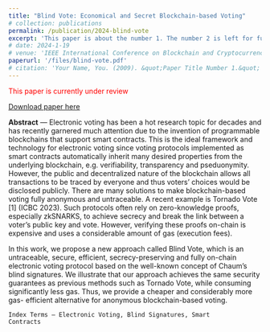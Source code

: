 ```yaml
---
title: "Blind Vote: Economical and Secret Blockchain-based Voting"
# collection: publications
permalink: /publication/2024-blind-vote
excerpt: 'This paper is about the number 1. The number 2 is left for future work.'
# date: 2024-1-19
# venue: 'IEEE International Conference on Blockchain and Cryptocurrency, ICBC 2024'
paperurl: '/files/blind-vote.pdf'
# citation: 'Your Name, You. (2009). &quot;Paper Title Number 1.&quot; <i>Journal 1</i>. 1(1).'
---
```

<span style="color: red;">This paper is currently under review</span>

<a target="_blank" href="/files/blind-vote.pdf">Download paper here</a>

**Abstract** — Electronic voting has been a hot research topic for decades and has recently garnered much attention due to the invention of programmable blockchains that support smart contracts. This is the ideal framework and technology for electronic voting since voting protocols implemented as smart contracts automatically inherit many desired properties from the underlying blockchain, e.g. verifiability, transparency and pseduonymity. However, the public and decentralized nature of the blockchain allows all transactions to be traced by everyone and thus voters’ choices would be disclosed publicly. There are many solutions to make blockchain-based voting fully anonymous and untraceable. A recent example is Tornado Vote [1] (ICBC 2023). Such protocols often rely on zero-knowledge proofs, especially zkSNARKS, to achieve secrecy and break the link between a voter’s public key and vote. However, verifying these proofs on-chain is expensive and uses a considerable amount of gas (execution fees).

In this work, we propose a new approach called Blind Vote, which is an untraceable, secure, efficient, secrecy-preserving and fully on-chain electronic voting protocol based on the well-known concept of Chaum’s blind signatures. We illustrate that our approach achieves the same security guarantees as previous methods such as Tornado Vote, while consuming significantly less gas. Thus, we provide a cheaper and considerably more gas- efficient alternative for anonymous blockchain-based voting.

<code>Index Terms — Electronic Voting, Blind Signatures, Smart Contracts</code>